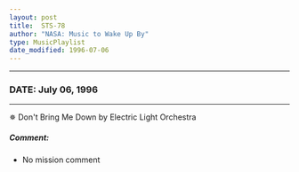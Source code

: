```yaml
---
layout: post
title:  STS-78
author: "NASA: Music to Wake Up By"
type: MusicPlaylist
date_modified: 1996-07-06
---
```


----
### DATE: July 06, 1996
----
✵ Don't Bring Me Down by Electric Light Orchestra

##### Comment:
* No mission comment
